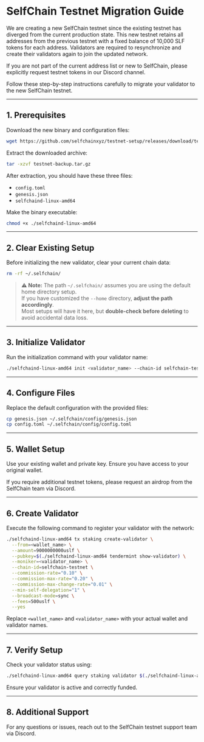 # SelfChain Testnet Migration Guide

We are creating a new SelfChain testnet since the existing testnet has diverged from the current production state. This new testnet retains all addresses from the previous testnet with a fixed balance of 10,000 SLF tokens for each address. Validators are required to resynchronize and create their validators again to join the updated network.

If you are not part of the current address list or new to SelfChain, please explicitly request testnet tokens in our Discord channel.

Follow these step-by-step instructions carefully to migrate your validator to the new SelfChain testnet.

---

## 1. Prerequisites

Download the new binary and configuration files:

```bash
wget https://github.com/selfchainxyz/testnet-setup/releases/download/testnet-v1.0.1/testnet-backup.tar.gz
```

Extract the downloaded archive:

```bash
tar -xzvf testnet-backup.tar.gz
```

After extraction, you should have these three files:

* `config.toml`
* `genesis.json`
* `selfchaind-linux-amd64`

Make the binary executable:

```bash
chmod +x ./selfchaind-linux-amd64
```

---

## 2. Clear Existing Setup

Before initializing the new validator, clear your current chain data:

```bash
rm -rf ~/.selfchain/
```
> **⚠️ Note:** The path `~/.selfchain/` assumes you are using the default home directory setup.  
> If you have customized the `--home` directory, **adjust the path accordingly**.  
> Most setups will have it here, but **double-check before deleting** to avoid accidental data loss.

---

## 3. Initialize Validator

Run the initialization command with your validator name:

```bash
./selfchaind-linux-amd64 init <validator_name> --chain-id selfchain-testnet
```

---

## 4. Configure Files

Replace the default configuration with the provided files:

```bash
cp genesis.json ~/.selfchain/config/genesis.json
cp config.toml ~/.selfchain/config/config.toml
```

---

## 5. Wallet Setup

Use your existing wallet and private key. Ensure you have access to your original wallet.

If you require additional testnet tokens, please request an airdrop from the SelfChain team via Discord.

---

## 6. Create Validator

Execute the following command to register your validator with the network:

```bash
./selfchaind-linux-amd64 tx staking create-validator \
  --from=<wallet_name> \
  --amount=9000000000uslf \
  --pubkey=$(./selfchaind-linux-amd64 tendermint show-validator) \
  --moniker=<validator_name> \
  --chain-id=selfchain-testnet \
  --commission-rate="0.10" \
  --commission-max-rate="0.20" \
  --commission-max-change-rate="0.01" \
  --min-self-delegation="1" \
  --broadcast-mode=sync \
  --fees=500uslf \
  --yes
```

Replace `<wallet_name>` and `<validator_name>` with your actual wallet and validator names.

---

## 7. Verify Setup

Check your validator status using:

```bash
./selfchaind-linux-amd64 query staking validator $(./selfchaind-linux-amd64 keys show <wallet_name> --bech val -a)
```

Ensure your validator is active and correctly funded.

---

## 8. Additional Support

For any questions or issues, reach out to the SelfChain testnet support team via Discord.
